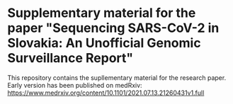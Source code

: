 # Supplementary material for the paper "Sequencing SARS-CoV-2 in Slovakia: An Unofficial Genomic Surveillance Report"

This repository contains the supllementary material for the research paper. Early version has been published on medRxiv: https://www.medrxiv.org/content/10.1101/2021.07.13.21260431v1.full

